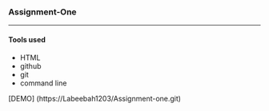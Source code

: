 ### Assignment-One

------------------------

#### Tools used
- HTML
- github
- git
- command line


[DEMO] (https://Labeebah1203/Assignment-one.git)

